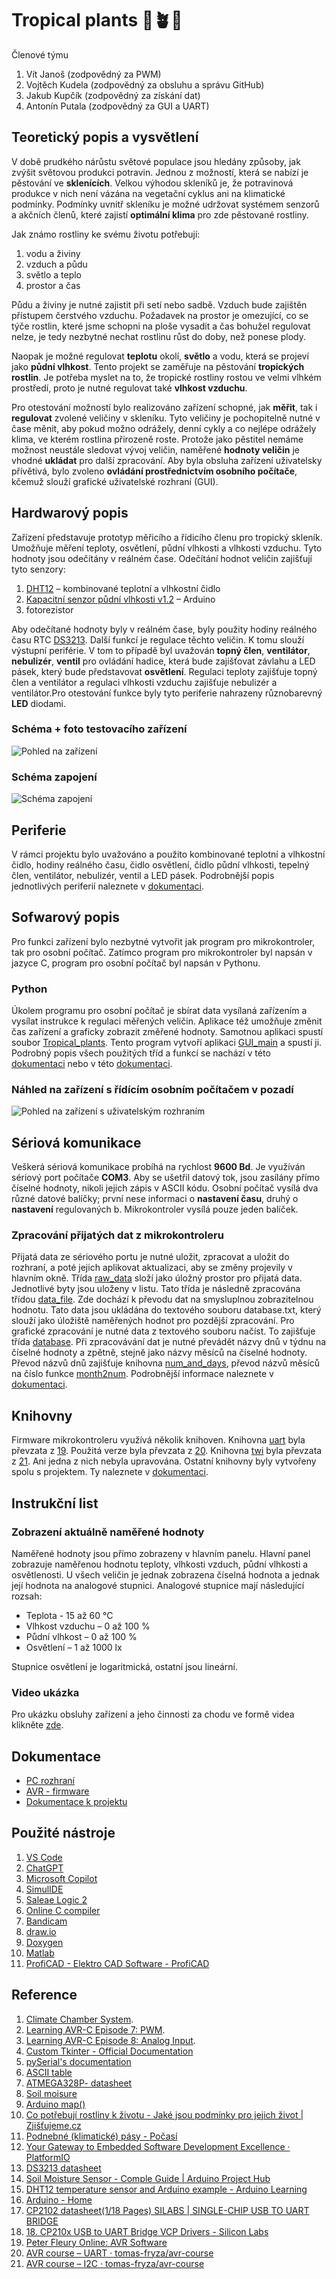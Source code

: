 # Tropical plants :palm_tree::potted_plant::cactus:
Členové týmu

1. Vít Janoš (zodpovědný za PWM)
2. Vojtěch Kudela (zodpovědný za obsluhu a správu GitHub)
3. Jakub Kupčík (zodpovědný za získání dat)
4. Antonín Putala (zodpovědný za GUI a UART)

## Teoretický popis a vysvětlení
V době prudkého nárůstu světové populace jsou hledány způsoby, jak zvýšit světovou produkci potravin. Jednou z možností, která se nabízí je pěstování ve **sklenících**. Velkou výhodou skleníků je, že potravinová produkce v nich není vázána na vegetační cyklus ani na klimatické podmínky. Podmínky uvnitř skleníku je možné udržovat systémem senzorů a akčních členů, které zajistí **optimální klima** pro zde pěstované rostliny.

Jak známo rostliny ke svému životu potřebují:
1.	vodu a živiny
2.	vzduch a půdu
3.	světlo a teplo
4.	prostor a čas

Půdu a živiny je nutné zajistit při setí nebo sadbě. Vzduch bude zajištěn přístupem čerstvého vzduchu. Požadavek na prostor je omezující, co se týče rostlin, které jsme schopni na ploše vysadit a čas bohužel regulovat nelze, je tedy nezbytné nechat rostlinu růst do doby, než ponese plody.

Naopak je možné regulovat **teplotu** okolí, **světlo** a vodu, která se projeví jako **půdní vlhkost**. Tento projekt se zaměřuje na pěstování **tropických rostlin**. Je potřeba myslet na to, že tropické rostliny rostou ve velmi vlhkém prostředí, proto je nutné regulovat také **vlhkost vzduchu**.

Pro otestování možností bylo realizováno zařízení schopné, jak **měřit**, tak i **regulovat** zvolené veličiny v skleníku. Tyto veličiny je pochopitelně nutné v čase měnit, aby pokud možno odrážely, denní cykly a co nejlépe odrážely klima, ve kterém rostlina přirozeně roste. Protože jako pěstitel nemáme možnost neustále sledovat vývoj veličin, naměřené **hodnoty veličin** je vhodné **ukládat** pro další zpracování. Aby byla obsluha zařízení uživatelsky přívětivá, bylo zvoleno **ovládání prostřednictvím osobního počítače**, kčemuž slouží grafické uživatelské rozhraní (GUI). 


## Hardwarový popis

Zařízení představuje prototyp měřicího a řídicího členu pro tropický skleník. Umožňuje měření teploty, osvětlení, půdní vlhkosti a vlhkosti vzduchu. Tyto hodnoty jsou odečítány v reálném čase. Odečítání hodnot veličin zajišťují tyto senzory:

1.	[DHT12](https://www.arduinolearning.com/code/dht12-temperature-sensor-arduino-example.php) – kombinované teplotní a vlhkostní čidlo
2.	[Kapacitní senzor půdní vlhkosti v1.2](https://projecthub.arduino.cc/lucasfernando/soil-moisture-sensor-comple-guide-b9c82b) – Arduino
3.	fotorezistor
   
Aby odečítané hodnoty byly v reálném čase, byly použity hodiny reálného času RTC [DS3213](https://www.analog.com/media/en/technical-documentation/data-sheets/DS3231.pdf). 
Další funkcí je regulace těchto veličin. K tomu slouží výstupní periférie. V tom to případě byl uvažován **topný člen**, **ventilátor**, **nebulizér**, **ventil** pro ovládání hadice, která bude zajišťovat závlahu a LED pásek, který bude představovat **osvětlení**. Regulaci teploty zajišťuje topný člen a ventilátor a regulaci vlhkosti vzduchu zajišťuje nebulizér a ventilátor.Pro otestování funkce byly tyto periferie nahrazeny různobarevný **LED** diodami.


### Schéma + foto testovacího zařízení
![Pohled na zařízení](https://github.com/VojtaKudela/BPC-DE2/blob/main/Documentation/Picture/IMG_20241204_180939.jpg)


### Schéma zapojení
![Schéma zapojení](https://github.com/VojtaKudela/BPC-DE2/blob/main/Documentation/Picture/Schema.png)


## Periferie
V rámci projektu bylo uvažováno a použito kombinované teplotní a vlhkostní čidlo, hodiny reálného času, čidlo osvětlení, čidlo půdní vlhkosti, 
tepelný člen, ventilátor, nebulizér, ventil a LED pásek. Podrobnější popis jednotlivých periferií naleznete v [dokumentaci](https://github.com/VojtaKudela/BPC-DE2/blob/main/Documentation/Documentation-final.pdf).

## Sofwarový popis
Pro funkci zařízení bylo nezbytné vytvořit jak program pro mikrokontroler, tak pro osobní počítač. Zatímco program pro mikrokontroler byl napsán v jazyce C, program pro osobní počítač byl napsán v Pythonu.


### Python
Úkolem programu pro osobní počítač je sbírat data vysílaná zařízením a vysílat instrukce k regulaci měřených veličin. Aplikace též umožňuje změnit čas zařízení a graficky zobrazit změřené hodnoty. Samotnou aplikaci spustí soubor [Tropical_plants](https://github.com/VojtaKudela/BPC-DE2/blob/main/Python_GUI/Tropical_plants.py). Tento program vytvoří aplikaci [GUI_main](https://github.com/VojtaKudela/BPC-DE2/blob/main/Python_GUI/GUI_main.py) a spustí ji. Podrobný popis všech použitých tříd a funkcí se nachází v této [dokumentaci](https://raw.githack.com/VojtaKudela/BPC-DE2/refs/heads/main/Documentation/Python/html/index.html) nebo v této [dokumentaci](https://github.com/VojtaKudela/BPC-DE2/blob/main/Documentation/Documentation-final.pdf).


### Náhled na zařízení s řídícím osobním počítačem v pozadí
![Pohled na zařízení s uživatelským rozhraním](https://github.com/VojtaKudela/BPC-DE2/blob/main/Documentation/Picture/IMG_20241204_181146_1.jpg)


## Sériová komunikace
Veškerá sériová komunikace probíhá na rychlost **9600 Bd**. Je využíván sériový port počítače **COM3**. Aby se ušetřil datový tok, jsou zasílány přímo číselné hodnoty, nikoli jejich zápis v ASCII kódu. Osobní počítač vysílá dva různé datové balíčky; první nese informaci o **nastavení času**, druhý o **nastavení** regulovaných b. Mikrokontroler vysílá pouze jeden balíček.


### Zpracování přijatých dat z mikrokontroleru
Přijatá data ze sériového portu je nutné uložit, zpracovat a uložit do rozhraní, a poté jejich aplikovat aktualizaci, aby se změny projevily v hlavním okně. 
Třída [raw_data](https://github.com/VojtaKudela/BPC-DE2/blob/main/Python_GUI/raw_data.py) složí jako úložný prostor pro přijatá data. Jednotlivé byty jsou uloženy v listu. Tato třída je následně zpracována třídou [data_file](https://github.com/VojtaKudela/BPC-DE2/blob/main/Python_GUI/data_file.py). Zde dochází k převodu dat na smysluplnou zobrazitelnou hodnotu. Tato data jsou ukládána do textového souboru database.txt, který slouží jako úložiště naměřených hodnot pro pozdější zpracování. Pro grafické zpracování je nutné data z textového souboru načíst. To zajišťuje třída [database](https://github.com/VojtaKudela/BPC-DE2/blob/main/Python_GUI/database.py). 
Při zpracovávání dat je nutné převádět názvy dnů v týdnu na číselné hodnoty a zpětně, stejně jako názvy měsíců na číselné hodnoty. Převod názvů dnů zajišťuje knihovna [num_and_days](https://github.com/VojtaKudela/BPC-DE2/blob/main/Python_GUI/num_and_days.py), převod názvů měsíců na číslo funkce [month2num](https://github.com/VojtaKudela/BPC-DE2/blob/main/Python_GUI/month2num.py).
Podrobnější informace naleznete v [dokumentaci](https://github.com/VojtaKudela/BPC-DE2/blob/main/Documentation/Documentation-final.pdf).


## Knihovny
Firmware mikrokontroleru využívá několik knihoven. Knihovna [uart](https://github.com/VojtaKudela/BPC-DE2/tree/main/Project-02-03/lib/uart) byla převzata z [19](http://www.peterfleury.epizy.com/avr-software.html?i=2). Použitá verze byla převzata z [20](https://github.com/tomas-fryza/avr-course/tree/master/lab5-uart). Knihovna [twi](https://github.com/VojtaKudela/BPC-DE2/tree/main/Project-02-03/lib/twi) byla převzata z [21](https://github.com/tomas-fryza/avr-course/tree/master/lab6-i2c). Ani jedna z nich nebyla upravována. Ostatní knihovny byly vytvořeny spolu s projektem. Ty naleznete v [dokumentaci](https://github.com/VojtaKudela/BPC-DE2/blob/main/Documentation/Documentation-final.pdf).


## Instrukční list

### Zobrazení aktuálně naměřené hodnoty
Naměřené hodnoty jsou přímo zobrazeny v hlavním panelu. Hlavní panel zobrazuje naměřenou hodnotu teploty, vlhkosti vzduch, půdní vlhkosti a osvětlenosti. U všech veličin je jednak zobrazena číselná hodnota a jednak její hodnota na analogové stupnici.
Analogové stupnice mají následující rozsah:
-	Teplota - 15 až 60 °C
-	Vlhkost vzduchu – 0 až 100 %
-	Půdní vlhkost – 0 až 100 %
-	Osvětlení – 1 až 1000 lx

Stupnice osvětlení je logaritmická, ostatní jsou lineární.



### Video ukázka
Pro ukázku obsluhy zařízení a jeho činnosti za chodu ve formě videa klikněte [zde](https://l.facebook.com/l.php?u=https%3A%2F%2Fvutbr-my.sharepoint.com%2F%3Av%3A%2Fg%2Fpersonal%2F246858_vutbr_cz%2FEXO8N39nYi9CjGoCtYOYt_YBu9UJ9zcuZxR2HDn7m6k5Xw%3Ffbclid%3DIwZXh0bgNhZW0CMTAAAR0kTXEcqZt7Lsbg1UoCl0ykdBTkBOt3FukuswAQO3Te59IQwOYOxVHeaSI_aem_F0M8OA4p4Sr2LX9bdFgvGQ&h=AT1zTisApxY7p2FXc7chAo3kfdsrvQq1c_8bjErb-S-DH0EZpSUpumy_P4UQ7MJ7msPugB_uP-vv12Eb6qwxfn0DG8LiicpJ44ga-bMsWyaQF_o4rvcu8xNuwXYGrkICevLfGg).


## Dokumentace
- [PC rozhraní](https://raw.githack.com/VojtaKudela/BPC-DE2/refs/heads/main/Documentation/Python/html/index.html)
- [AVR - firmware](https://raw.githack.com/VojtaKudela/BPC-DE2/refs/heads/main/Documentation/AVR-C/html/index.html)
- [Dokumentace k projektu](https://raw.githack.com/VojtaKudela/BPC-DE2/refs/heads/main/Documentation/AVR-C/html/index.html)


## Použité nástroje
1. [VS Code](https://code.visualstudio.com/)
1. [ChatGPT](https://chatgpt.com/)
2. [Microsoft Copilot](https://copilot.microsoft.com/)
3. [SimulIDE](https://simulide.com/p/)
4. [Saleae Logic 2](https://www.saleae.com/pages/downloads)
5. [Online C compiler](https://www.online-cpp.com/online_c_compiler)
6. [Bandicam](https://www.bandicam.com/cz/)
7. [draw.io](https://app.diagrams.net/)
8. [Doxygen](https://doxygen.nl/index.html)
9. [Matlab](https://www.mathworks.com/products/matlab.html)
10. [ProfiCAD - Elektro CAD Software - ProfiCAD](https://www.proficad.cz/)


## Reference
1. [Climate Chamber System](https://projecthub.arduino.cc/ms_peach/climate-chamber-system-c545de).
2. [Learning AVR-C Episode 7: PWM](https://www.youtube.com/watch?v=ZhIRRyhfhLM&list=PLA6BB228B08B03EDD&index=7).
3. [Learning AVR-C Episode 8: Analog Input](https://www.youtube.com/watch?v=51QJ_WHN7u0&list=PLA6BB228B08B03EDD&index=8&fbclid=IwY2xjawGghWBleHRuA2FlbQIxMAABHVy7dx15Emsi53adUYbmtC7HX_bKwPgDDZE106S3zNYXwdnrUu0nhW8zyA_aem_Rj_25ybcyhsOJBNBMxLZ1Q).
4. [Custom Tkinter - Official Documentation](https://customtkinter.tomschimansky.com/)
5. [pySerial's documentation](https://pyserial.readthedocs.io/en/latest/)
6. [ASCII table](https://www.ascii-code.com/)
7. [ATMEGA328P- datasheet](https://www.microchip.com/en-us/product/ATmega328p)
8. [Soil moisure](https://www.makerguides.com/capacitive-soil-moisture-sensor-with-arduino/)
9. [Arduino map()](https://reference.arduino.cc/reference/en/language/functions/math/map/)
10. [Co potřebují rostliny k životu - Jaké jsou podmínky pro jejich život | Zjišťujeme.cz](https://www.zjistujeme.cz/co-potrebuji-rostliny-k-zivotu-jake-jsou-podminky-pro-jejich-zivot/#:~:text=Co%20pot%C5%99ebuj%C3%AD%20rostliny%20k%20%C5%BEivotu%20%E2%80%93%20Jak%C3%A9%20jsou,slune%C4%8Dn%C3%ADho%20sv%C4%9Btla.%20...%204%20Prostor%20a%20%C4%8Das%20)
11. [Podnebné (klimatické) pásy - Počasí](http://aaapocasi.cz/podnebne-klimaticke-pasy/)
12. [Your Gateway to Embedded Software Development Excellence · PlatformIO](https://platformio.org/?utm_source=platformio&utm_medium=piohome)
13. [DS3213 datasheet](https://www.analog.com/media/en/technical-documentation/data-sheets/DS3231.pdf)
14. [Soil Moisture Sensor - Comple Guide | Arduino Project Hub](https://projecthub.arduino.cc/lucasfernando/soil-moisture-sensor-comple-guide-b9c82b)
15. [DHT12 temperature sensor and Arduino example - Arduino Learning](https://www.arduinolearning.com/code/dht12-temperature-sensor-arduino-example.php)
16. [Arduino - Home](https://www.arduino.cc/)
17. [CP2102 datasheet(1/18 Pages) SILABS | SINGLE-CHIP USB TO UART BRIDGE](https://www.alldatasheet.com/html-pdf/201067/SILABS/CP2102/215/1/CP2102.html)
18. [18.	CP210x USB to UART Bridge VCP Drivers - Silicon Labs](https://www.silabs.com/developer-tools/usb-to-uart-bridge-vcp-drivers)
19. [Peter Fleury Online: AVR Software](http://www.peterfleury.epizy.com/avr-software.html?i=1)
20. [AVR course – UART · tomas-fryza/avr-course](https://github.com/tomas-fryza/avr-course/tree/master/lab5-uart)
21. [AVR course – I2C    · tomas-fryza/avr-course](https://github.com/tomas-fryza/avr-course/tree/master/lab6-i2c)


